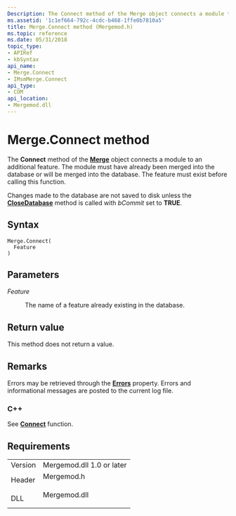 ```yaml
---
Description: The Connect method of the Merge object connects a module to an additional feature. The module must have already been merged into the database or will be merged into the database. The feature must exist before calling this function.
ms.assetid: '1c1ef664-792c-4cdc-b468-1ffe0b7810a5'
title: Merge.Connect method (Mergemod.h)
ms.topic: reference
ms.date: 05/31/2018
topic_type: 
- APIRef
- kbSyntax
api_name: 
- Merge.Connect
- IMsmMerge.Connect
api_type: 
- COM
api_location: 
- Mergemod.dll
---
```


# Merge.Connect method

The **Connect** method of the [**Merge**](merge-object.md) object connects a module to an additional feature. The module must have already been merged into the database or will be merged into the database. The feature must exist before calling this function.

Changes made to the database are not saved to disk unless the [**CloseDatabase**](merge-closedatabase.md) method is called with *bCommit* set to **TRUE**.

## Syntax


```JScript
Merge.Connect(
  Feature
)
```



## Parameters

<dl> <dt>

*Feature* 
</dt> <dd>

The name of a feature already existing in the database.

</dd> </dl>

## Return value

This method does not return a value.

## Remarks

Errors may be retrieved through the [**Errors**](merge-errors.md) property. Errors and informational messages are posted to the current log file.

### C++

See [**Connect**](https://msdn.microsoft.com/library/Aa369268(v=VS.85).aspx) function.

## Requirements



|                    |                                                                                         |
|--------------------|-----------------------------------------------------------------------------------------|
| Version<br/> | Mergemod.dll 1.0 or later<br/>                                                    |
| Header<br/>  | <dl> <dt>Mergemod.h</dt> </dl>   |
| DLL<br/>     | <dl> <dt>Mergemod.dll</dt> </dl> |



 

 




